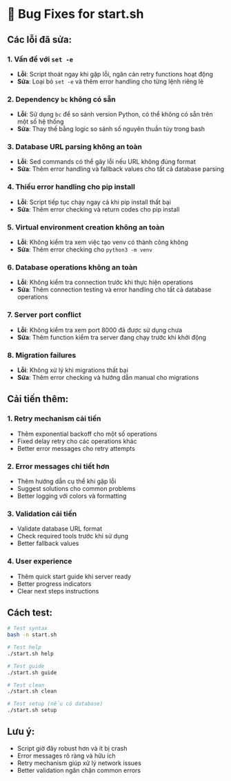 # 🐛 Bug Fixes for start.sh

## Các lỗi đã sửa:

### 1. **Vấn đề với `set -e`**
- **Lỗi**: Script thoát ngay khi gặp lỗi, ngăn cản retry functions hoạt động
- **Sửa**: Loại bỏ `set -e` và thêm error handling cho từng lệnh riêng lẻ

### 2. **Dependency `bc` không có sẵn**
- **Lỗi**: Sử dụng `bc` để so sánh version Python, có thể không có sẵn trên một số hệ thống
- **Sửa**: Thay thế bằng logic so sánh số nguyên thuần túy trong bash

### 3. **Database URL parsing không an toàn**
- **Lỗi**: Sed commands có thể gây lỗi nếu URL không đúng format
- **Sửa**: Thêm error handling và fallback values cho tất cả database parsing

### 4. **Thiếu error handling cho pip install**
- **Lỗi**: Script tiếp tục chạy ngay cả khi pip install thất bại
- **Sửa**: Thêm error checking và return codes cho pip install

### 5. **Virtual environment creation không an toàn**
- **Lỗi**: Không kiểm tra xem việc tạo venv có thành công không
- **Sửa**: Thêm error checking cho `python3 -m venv`

### 6. **Database operations không an toàn**
- **Lỗi**: Không kiểm tra connection trước khi thực hiện operations
- **Sửa**: Thêm connection testing và error handling cho tất cả database operations

### 7. **Server port conflict**
- **Lỗi**: Không kiểm tra xem port 8000 đã được sử dụng chưa
- **Sửa**: Thêm function kiểm tra server đang chạy trước khi khởi động

### 8. **Migration failures**
- **Lỗi**: Không xử lý khi migrations thất bại
- **Sửa**: Thêm error checking và hướng dẫn manual cho migrations

## Cải tiến thêm:

### 1. **Retry mechanism cải tiến**
- Thêm exponential backoff cho một số operations
- Fixed delay retry cho các operations khác
- Better error messages cho retry attempts

### 2. **Error messages chi tiết hơn**
- Thêm hướng dẫn cụ thể khi gặp lỗi
- Suggest solutions cho common problems
- Better logging với colors và formatting

### 3. **Validation cải tiến**
- Validate database URL format
- Check required tools trước khi sử dụng
- Better fallback values

### 4. **User experience**
- Thêm quick start guide khi server ready
- Better progress indicators
- Clear next steps instructions

## Cách test:

```bash
# Test syntax
bash -n start.sh

# Test help
./start.sh help

# Test guide
./start.sh guide

# Test clean
./start.sh clean

# Test setup (nếu có database)
./start.sh setup
```

## Lưu ý:

- Script giờ đây robust hơn và ít bị crash
- Error messages rõ ràng và hữu ích
- Retry mechanism giúp xử lý network issues
- Better validation ngăn chặn common errors
